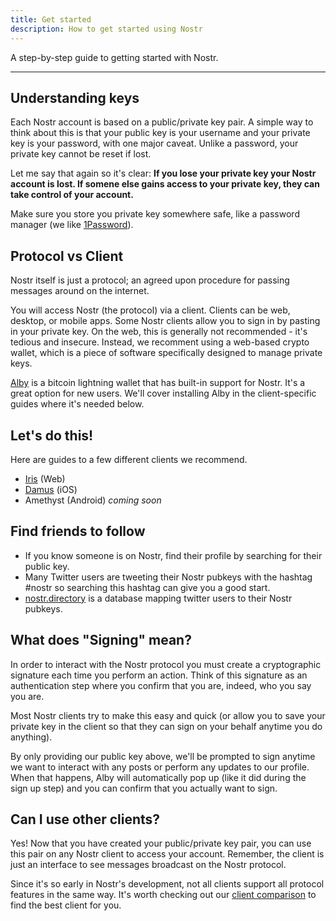 ```yaml
---
title: Get started
description: How to get started using Nostr
---
```


A step-by-step guide to getting started with Nostr.

---

## Understanding keys

Each Nostr account is based on a public/private key pair. A simple way to think about this is that your public key is your username and your private key is your password, with one major caveat. Unlike a password, your private key cannot be reset if lost.

Let me say that again so it's clear: **If you lose your private key your Nostr account is lost. If somene else gains access to your private key, they can take control of your account.**

Make sure you store you private key somewhere safe, like a password manager (we like [1Password](https://1password.com/)).

## Protocol vs Client

Nostr itself is just a protocol; an agreed upon procedure for passing messages around on the internet.

You will access Nostr (the protocol) via a client. Clients can be web, desktop, or mobile apps. Some Nostr clients allow you to sign in by pasting in your private key. On the web, this is generally not recommended - it's tedious and insecure. Instead, we recomment using a web-based crypto wallet, which is a piece of software specifically designed to manage private keys.

[Alby](https://chrome.google.com/webstore/detail/alby-bitcoin-lightning-wa/iokeahhehimjnekafflcihljlcjccdbe) is a bitcoin lightning wallet that has built-in support for Nostr. It's a great option for new users. We'll cover installing Alby in the client-specific guides where it's needed below.

## Let's do this!

Here are guides to a few different clients we recommend.

- [Iris](/clients/iris) (Web)
- [Damus](/clients/damus) (iOS)
- Amethyst (Android) _coming soon_

## Find friends to follow

- If you know someone is on Nostr, find their profile by searching for their public key.
- Many Twitter users are tweeting their Nostr pubkeys with the hashtag #nostr so searching this hashtag can give you a good start.
- [nostr.directory](https://nostr.directory) is a database mapping twitter users to their Nostr pubkeys.

## What does "Signing" mean?

In order to interact with the Nostr protocol you must create a cryptographic signature each time you perform an action. Think of this signature as an authentication step where you confirm that you are, indeed, who you say you are.

Most Nostr clients try to make this easy and quick (or allow you to save your private key in the client so that they can sign on your behalf anytime you do anything).

By only providing our public key above, we'll be prompted to sign anytime we want to interact with any posts or perform any updates to our profile. When that happens, Alby will automatically pop up (like it did during the sign up step) and you can confirm that you actually want to sign.

## Can I use other clients?

Yes! Now that you have created your public/private key pair, you can use this pair on any Nostr client to access your account. Remember, the client is just an interface to see messages broadcast on the Nostr protocol.

Since it's so early in Nostr's development, not all clients support all protocol features in the same way. It's worth checking out our [client comparison](/clients/comparison) to find the best client for you.
